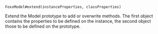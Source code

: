 


`FoxxModel#extend(instanceProperties, classProperties)`

Extend the Model prototype to add or overwrite methods.
The first object contains the properties to be defined on the instance,
the second object those to be defined on the prototype.

